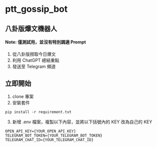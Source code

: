 # ptt_gossip_bot

## 八卦版爆文機器人
#### Note: 僅測試用，並沒有特別調適 Prompt
1. 從八卦版撈取今日爆文
2. 利用 ChatGPT 總結重點
3. 發送至 Telegram 頻道


## 立即開始
1. clone 專案
2. 安裝套件
```
pip install -r requirement.txt
```
3. 新增 .env 檔案，複製以下內容，並將以下括號內的 KEY 改為自己的 KEY
```
OPEN_API_KEY={YOUR_OPEN_API_KEY}
TELEGRAM_BOT_TOKEN={YOUR_TELEGRAM_BOT_TOKEN}
TELEGRAM_CHAT_ID={YOUR_TELEGRAM_CHAT_ID}
```
